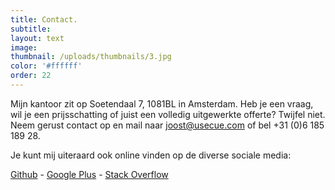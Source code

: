 ```yaml
---
title: Contact.
subtitle:
layout: text
image:
thumbnail: /uploads/thumbnails/3.jpg
color: '#ffffff'
order: 22
---
```



Mijn kantoor zit op Soetendaal 7, 1081BL in Amsterdam. Heb je een vraag, wil je een prijsschatting of juist een volledig uitgewerkte offerte? Twijfel niet. Neem gerust contact op en mail naar [joost@usecue.com](mailto:joost@usecue.com) of bel +31 (0)6 185 189 28.

Je kunt mij uiteraard ook online vinden op de diverse sociale media:

[Github](https://github.com/jhvanderschee)&nbsp;-&nbsp;[Google Plus](https://plus.google.com/101345401648717866709/about)&nbsp;-&nbsp;[Stack Overflow](http://stackoverflow.com/users/2397550/joosts)
